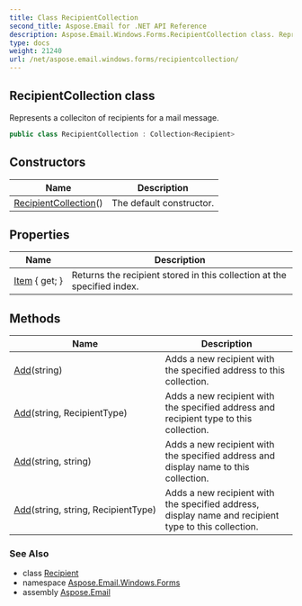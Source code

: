 ```yaml
---
title: Class RecipientCollection
second_title: Aspose.Email for .NET API Reference
description: Aspose.Email.Windows.Forms.RecipientCollection class. Represents a colleciton of recipients for a mail message
type: docs
weight: 21240
url: /net/aspose.email.windows.forms/recipientcollection/
---
```

## RecipientCollection class

Represents a colleciton of recipients for a mail message.

```csharp
public class RecipientCollection : Collection<Recipient>
```

## Constructors

| Name | Description |
| --- | --- |
| [RecipientCollection](recipientcollection/)() | The default constructor. |

## Properties

| Name | Description |
| --- | --- |
| [Item](../../aspose.email.windows.forms/recipientcollection/item/) { get; } | Returns the recipient stored in this collection at the specified index. |

## Methods

| Name | Description |
| --- | --- |
| [Add](../../aspose.email.windows.forms/recipientcollection/add/#add_1)(string) | Adds a new recipient with the specified address to this collection. |
| [Add](../../aspose.email.windows.forms/recipientcollection/add/#add_2)(string, RecipientType) | Adds a new recipient with the specified address and recipient type to this collection. |
| [Add](../../aspose.email.windows.forms/recipientcollection/add/#add_3)(string, string) | Adds a new recipient with the specified address and display name to this collection. |
| [Add](../../aspose.email.windows.forms/recipientcollection/add/#add_4)(string, string, RecipientType) | Adds a new recipient with the specified address, display name and recipient type to this collection. |

### See Also

* class [Recipient](../recipient/)
* namespace [Aspose.Email.Windows.Forms](../../aspose.email.windows.forms/)
* assembly [Aspose.Email](../../)


